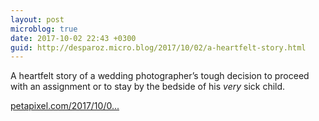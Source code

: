 ```yaml
---
layout: post
microblog: true
date: 2017-10-02 22:43 +0300
guid: http://desparoz.micro.blog/2017/10/02/a-heartfelt-story.html
---
```

A heartfelt story of a wedding photographer’s tough decision to proceed with an assignment or to stay by the bedside of his <em>very</em> sick child.

[petapixel.com/2017/10/0...](https://petapixel.com/2017/10/02/hardest-decision-ive-ever-make-photographer/)
